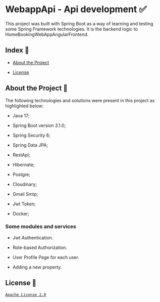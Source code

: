 # WebappApi - Api development :white_check_mark:
This project was built with Spring Boot as a way of learning and testing some Spring Framework technologies. It is the backend logic to HomeBookingWebAppAngularFrontend.
## Index :pushpin:
- [About the Project](https://github.com/Azo-hub/homeBookingWebAppApi#about-the-project)
* [License](https://github.com/Azo-hub/homeBookingWebAppApi#license)
## About the Project :link:
The following technologies and solutions were present in this project as highlighted below:
- Java 17;
* Spring Boot version 3.1.0;
+ Spring Security 6;
- Spring Data JPA;
+ RestApi;
* Hibernate;
- Postgre;
+ Cloudinary;
- Gmail Smtp;
* Jwt Token;
+ Docker;

### Some modules and services
- Jwt Authentication.
+ Role-based Authorization.
* User Profile Page for each user.
- Adding a new property.


## License :memo:
[`Apache License 2.0`](https://github.com/Azo-hub/homeBookingWebAppApi/blob/master/LICENSE)



